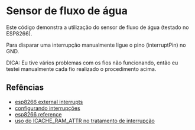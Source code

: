 # Sensor de fluxo de água

Este código demonstra a utilização do sensor de fluxo de água (testado no ESP8266).

Para disparar uma interrupção manualmente ligue o pino (interruptPin) no GND.

DICA: Eu tive vários problemas com os fios não funcionando, então eu testei manualmente cada fio realizado o procedimento acima.

## Refências

- [esp8266 external interrupts](https://techtutorialsx.com/2016/12/11/esp8266-external-interrupts/)
- [configurando interrupções](https://www.arduino.cc/reference/en/language/functions/external-interrupts/attachinterrupt/)
- [esp8266 reference](https://www.espressif.com/sites/default/files/documentation/esp8266-technical_reference_en.pdf)
- [uso do ICACHE_RAM_ATTR no tratamento de interrupção](https://github.com/esp8266/Arduino/issues/6127)
